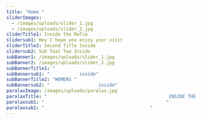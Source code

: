 ```yaml
---
title: "Home "
sliderImages:
  - /images/uploads/slider_1.jpg
  - /images/uploads/slider_2.jpg
sliderTitle1: Inside the Mafia
slidersub1: Hey I hope you enjoy your visit
sliderTitle2: Second Title Inside
slidersub2: Sub Text Two Inside
subBanner1: /images/uploads/slider_1.jpg
subBanner2: /images/uploads/slider_2.jpg
subBannerTitle1: "                                                                  MENS     "
subBannersub1: "           inside"
subBannerTitle2: "WOMENS "
subBannersub2: "                  inside"
paralaxImage: /images/uploads/paralax.jpg
paralaxTitle: "                                             INSIDE THE MAFIA"
paralaxsub1: "                                             "
paralaxsub2: "                                       "
---
```

